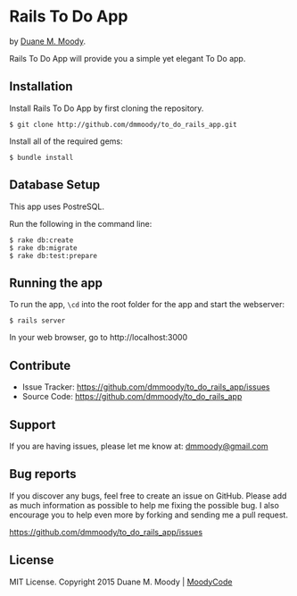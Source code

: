 Rails To Do App
===============

by <a href="http://duanemoody.io" target="_blank">Duane M. Moody</a>.

Rails To Do App will provide you a simple yet elegant To Do app.

Installation
------------

Install Rails To Do App by first cloning the repository.
```
$ git clone http://github.com/dmmoody/to_do_rails_app.git
```

Install all of the required gems:
```
$ bundle install
```

Database Setup
--------------

This app uses PostreSQL.

Run the following in the command line:
```
$ rake db:create
$ rake db:migrate
$ rake db:test:prepare
```

Running the app
---------------

To run the app, ```\cd``` into the root folder for the app and start the webserver:
```
$ rails server
```

In your web browser, go to http://localhost:3000

Contribute
----------

- Issue Tracker: https://github.com/dmmoody/to_do_rails_app/issues
- Source Code: https://github.com/dmmoody/to_do_rails_app

Support
-------

If you are having issues, please let me know at: dmmoody@gmail.com

Bug reports
-----------

If you discover any bugs, feel free to create an issue on GitHub. Please add as much information as possible to help me fixing the possible bug. I also encourage you to help even more by forking and sending me a pull request.

https://github.com/dmmoody/to_do_rails_app/issues

License
-------

MIT License. Copyright 2015 Duane M. Moody | <a href="http://moodyco.de">MoodyCode</a>
